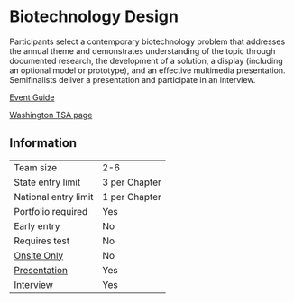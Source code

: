 # Biotechnology Design

Participants select a contemporary biotechnology problem
that addresses the annual theme and demonstrates understanding of the topic through documented research, the
development of a solution, a display (including an optional
model or prototype), and an effective multimedia presentation. Semifinalists deliver a presentation and participate in an
interview.

[Event Guide](https://lwsd.sharepoint.com/:b:/r/sites/GR-JHS-TechnologyStudentAssociation-SCA/Shared%20Documents/23-24/Competition/Event%20Guides/HS%20-%20Biotechnology%20Design.pdf)

[Washington TSA page](https://www.washingtontsa.org/high-school-events/biotechnology-design)

## Information

|                         |               |
| ----------------------- | ------------- |
| Team size               | 2-6           |
| State entry limit       | 3 per Chapter |
| National entry limit    | 1 per Chapter |
| Portfolio required      | Yes           |
| Early entry             | No            |
| Requires test           | No            |
| [Onsite Only](/#terms)  | No            |
| [Presentation](/#terms) | Yes           |
| [Interview](/#terms)    | Yes           |
